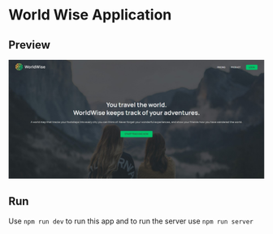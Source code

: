 # World Wise Application

## Preview

![](bg.jpg)

## Run

Use `npm run dev` to run this app and to run the server use `npm run server`
